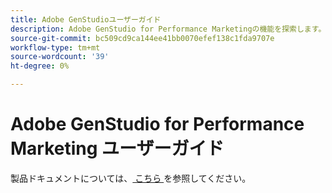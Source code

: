 ```yaml
---
title: Adobe GenStudioユーザーガイド
description: Adobe GenStudio for Performance Marketingの機能を探索します。 オンブランドのアセットをすばやく作成し、バリエーションを生成し、エクスペリエンスを最適化する方法について説明します。
source-git-commit: bc509cd9ca144ee41bb0070efef138c1fda9707e
workflow-type: tm+mt
source-wordcount: '39'
ht-degree: 0%

---
```


# Adobe GenStudio for Performance Marketing ユーザーガイド

製品ドキュメントについては、[ こちら ](https://experienceleague.adobe.com/en/docs/genstudio-for-performance-marketing/user-guide/home) を参照してください。

